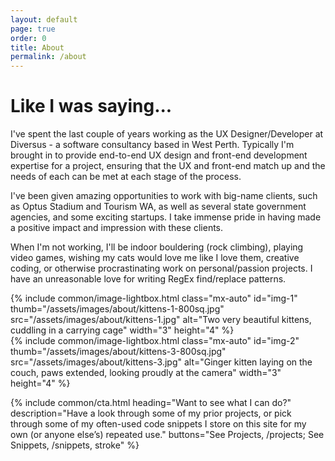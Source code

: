 ```yaml
---
layout: default
page: true
order: 0
title: About
permalink: /about
---
```


# Like I was saying...

I've spent the last couple of years working as the UX Designer/Developer at Diversus - a software consultancy based in West Perth. Typically I'm brought in to provide end-to-end UX design and front-end development expertise for a project, ensuring that the UX and front-end match up and the needs of each can be met at each stage of the process.

I've been given amazing opportunities to work with big-name clients, such as Optus Stadium and Tourism WA, as well as several state government agencies, and some exciting startups. I take immense pride in having made a positive impact and impression with these clients.

When I'm not working, I'll be indoor bouldering (rock climbing), playing video games, wishing my cats would love me like I love them, creative coding, or otherwise procrastinating work on personal/passion projects. I have an unreasonable love for writing RegEx find/replace patterns.

<div class="row">
    <div class="col-12 col-sm-6">
        {% include common/image-lightbox.html class="mx-auto" id="img-1" thumb="/assets/images/about/kittens-1-800sq.jpg" src="/assets/images/about/kittens-1.jpg" alt="Two very beautiful kittens, cuddling in a carrying cage" width="3" height="4" %}
    </div>
    <div class="col-12 col-sm-6">
        {% include common/image-lightbox.html class="mx-auto" id="img-2" thumb="/assets/images/about/kittens-3-800sq.jpg" src="/assets/images/about/kittens-3.jpg" alt="Ginger kitten laying on the couch, paws extended, looking proudly at the camera" width="3" height="4" %}
    </div>
</div>

{% include common/cta.html heading="Want to see what I can do?" description="Have a look through some of my prior projects, or pick through some of my often-used code snippets I store on this site for my own (or anyone else’s) repeated use."
buttons="See Projects, /projects; See Snippets, /snippets, stroke" %}
